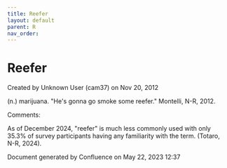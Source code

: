 ```yaml
---
title: Reefer
layout: default
parent: R
nav_order:
---
```


# Reefer

Created by  Unknown User (cam37) on Nov 20, 2012

(n.) marijuana. &quot;He's gonna go smoke some reefer.&quot; Montelli, N-R, 2012.


Comments:

As of December 2024, "reefer" is much less commonly used with only 35.3% of survey participants having any familiarity with the term. (Totaro, N-R, 2024).

Document generated by Confluence on May 22, 2023 12:37


